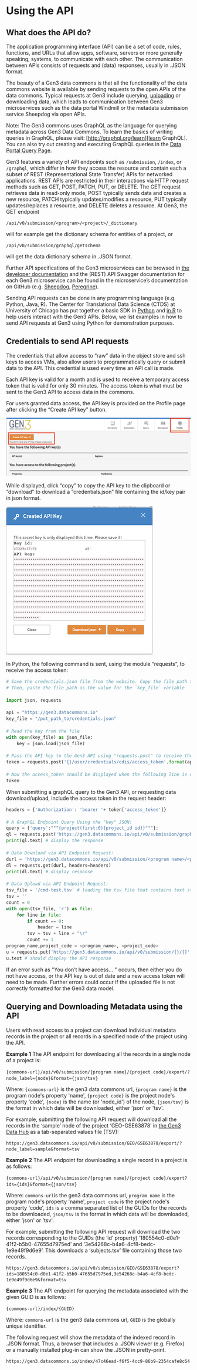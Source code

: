 # Using the API

## What does the API do?

The application programming interface (API) can be a set of code, rules, functions, and URLs that allow apps, software, servers or more generally speaking, systems, to communicate with each other. The communication between APIs consists of requests and (data) responses, usually in .JSON format.

The beauty of a Gen3 data commons is that all the functionality of the data commons website is available by sending requests to the open APIs of the data commons. Typical requests at Gen3 include querying, [uploading][Gen3 Submit Data] or downloading data, which leads to communication between Gen3 microservices such as the data portal Windmill or the metadata submission service Sheepdog via open APIs.

>
Note: The Gen3 commons uses GraphQL as the language for querying metadata across Gen3 Data Commons. To learn the basics of writing queries in GraphQL, please visit: [http://graphql.org/learn][learn GraphQL]. You can also try out creating and executing GraphQL queries in the [Data Portal Query Page][Query_page_instructions].



Gen3 features a variety of API endpoints such as `/submission`, `/index`, or `/graphql`, which differ in how they access the resource and contain each a subset of REST (Representational State Transfer) APIs for networked applications. REST APIs are restricted in their interactions via HTTP request methods such as GET, POST, PATCH, PUT, or DELETE. The GET request retrieves data in read-only mode, POST typically sends data and creates a new resource, PATCH typically updates/modifies a resource, PUT typically updates/replaces a resource, and DELETE deletes a resource. At Gen3, the GET endpoint
```
/api/v0/submission/<program>/<project>/_dictionary
```
will for example get the dictionary schema for entities of a project, or
```
/api/v0/submission/graphql/getschema
```
will get the data dictionary schema in .JSON format.

Further API specifications of the Gen3 microservices can be browsed in [the developer documentation][microservice docs] and the (REST) API Swagger documentation for each Gen3 microservice can be found in the microservice’s documentation on GitHub (e.g. [Sheepdog][Sheepdog], [Peregrine][Peregrine]).

Sending API requests can be done in any programming language (e.g. Python, Java, R). The Center for Translational Data Science (CTDS) at University of Chicago has put together a basic SDK in [Python][Gen3 SDK-Python] and [in R][Gen3 SDK-R] to help users interact with the Gen3 APIs. Below, we list examples in how to send API requests at Gen3 using Python for demonstration purposes.

## Credentials to send API requests

The credentials that allow access to “raw” data in the object store and ssh keys to access VMs, also allow users to programmatically query or submit data to the API. This credential is used every time an API call is made.

Each API key is valid for a month and is used to receive a temporary access token that is valid for only 30 minutes. The access token is what must be sent to the Gen3 API to access data in the commons.

For users granted data access, the API key is provided on the Profile page after clicking the “Create API key” button.

![Screenshot of Profile page showing the API keys you have and the Create API key button][img API key profile]

While displayed, click “copy” to copy the API key to the clipboard or “download” to download a “credentials.json” file containing the id/key pair in json format.

![Screenshot of the API Key window showing the option to copy the API key or download the .json file with credentials][img API copy keys]

In Python, the following command is sent, using the module “requests”, to receive the access token:
```python
# Save the credentials.json file from the website. Copy the file path to the credentials file with the key.
# Then, paste the file path as the value for the `key_file` variable

import json, requests

api = "https://gen3.datacommons.io"
key_file = "/put_path_to/credentials.json"

# Read the key from the file
with open(key_file) as json_file:
    key = json.load(json_file)

# Pass the API key to the Gen3 API using "requests.post" to receive the access token:
token = requests.post('{}/user/credentials/cdis/access_token'.format(api), json=key).json()

# Now the access_token should be displayed when the following line is entered:
token
```
When submitting a graphQL query to the Gen3 API, or requesting data download/upload, include the access token in the request header:
```python
headers = {'Authorization': 'bearer '+ token['access_token']}

# A GraphQL Endpoint Query Using the "key" JSON:
query = {'query':"""{project(first:0){project_id id}}"""};
ql = requests.post('https://gen3.datacommons.io/api/v0/submission/graphql/', json=query, headers=headers)
print(ql.text) # display the response

# Data Download via API Endpoint Request:
durl = 'https://gen3.datacommons.io/api/v0/submission/<program name>/<project code>/export?format=tsv&ids=' + ids[0:-1] # define the download url with the GUIDs of the records to download in "ids" list
dl = requests.get(durl, headers=headers)
print(dl.text) # display response

# Data Upload via API Endpoint Request:
tsv_file = '/cmd-test.tsv' # loading the tsv file that contains text string and tab-separated values
tsv = ''
count = 0
with open(tsv_file, 'r') as file:
    for line in file:
        if count == 0:
            header = line
        tsv = tsv + line + "\r"
        count += 1
program_name,project_code = <program_name>, <project_code>
u = requests.put('https://gen3.datacommons.io/api/v0/submission/{}/{}'.format(program_name,project_code), data=tsv, headers=headers)
u.text # should display the API response
```

If an error such as "You don’t have access… " occurs, then either you do not have access, or the API key is out of date and a new access token will need to be made. Further errors could occur if the uploaded file is not correctly formatted for the Gen3 data model.

## Querying and Downloading Metadata using the API

Users with read access to a project can download individual metadata records in the project or all records in a specified node of the project using the API.

**Example 1** The API endpoint for downloading all the records in a single node of a project is:

`{commons-url}/api/v0/submission/{program name}/{project code}/export/?node_label={node}&format={json/tsv}`

Where:
`{commons-url}` is the gen3 data commons url,
`{program name}` is the program node's property 'name',
`{project code}` is the project node's property 'code',
`{node}` is the name (or 'node_id') of the node,
`{json/tsv}` is the format in which data will be downloaded, either 'json' or 'tsv'.

For example, submitting the following API request will download all the records in the ‘sample’ node of the project ‘GEO-GSE63878’ in [the Gen3 Data Hub][Gen3 DC] as a tab-separated values file (TSV):
```
https://gen3.datacommons.io/api/v0/submission/GEO/GSE63878/export/?node_label=sample&format=tsv
```


**Example 2** The API endpoint for downloading a single record in a project is as follows:

`{commons-url}/api/v0/submission/{program name}/{project code}/export?ids={ids}&format={json/tsv}`

Where:
`commons-url`is the gen3 data commons url,
`program name` is the program node's property 'name',
`project code` is the project node's property 'code',
`ids` is a comma separated list of the GUIDs for the records to be downloaded,
`json/tsv` is the format in which data will be downloaded, either 'json' or 'tsv'.

For example, submitting the following API request will download the two records corresponding to the GUIDs (the ‘id’ property) ‘180554c0-d0e1-41f2-b5b0-47655d7975ed’ and ‘3e54268c-b4a6-4cf8-bedc-1e9e49f9d6e9’. This downloads a ‘subjects.tsv’ file containing those two records.

```
https://gen3.datacommons.io/api/v0/submission/GEO/GSE63878/export?ids=180554c0-d0e1-41f2-b5b0-47655d7975ed,3e54268c-b4a6-4cf8-bedc-1e9e49f9d6e9&format=tsv
```

**Example 3** The API endpoint for querying the metadata associated with the given GUID is as follows:

`{commons-url}/index/{GUID}`

Where:
`commons-url` is the gen3 data commons url,
`GUID` is the globally unique identifier.


The following request will show the metadata of the indexed record in .JSON format. Thus, a browser that includes a .JSON viewer (e.g. Firefox) or a manually installed plug-in can show the .JSON in pretty-print.
```
https://gen3.datacommons.io/index/47c46ead-f6f5-4cc9-86b9-2354cafe8c64
```


<!-- What Does the API Do? -->
[Gen3 Submit Data]: ../operator-guide/submit-structured-data.md
[learn GraphQL]: http://graphql.org/learn
[Query_page_instructions]: portal.md/#query-page
[microservice docs]: ../developer-guide/microservices.md
[Sheepdog]: https://petstore.swagger.io/?url=https://raw.githubusercontent.com/uc-cdis/sheepdog/master/openapi/swagger.yml#/
[Peregrine]: https://petstore.swagger.io/?url=https://raw.githubusercontent.com/uc-cdis/peregrine/master/openapis/swagger.yaml
[Gen3 SDK-Python]: https://github.com/uc-cdis/gen3sdk-python
[Gen3 SDK-R]: https://github.com/uc-cdis/gen3sdk-R
<!-- Credentials -->
[img API key profile]: img/API_key_profile_page.png
[img API copy keys]: img/API_copy_keys.png
<!-- Querying and Downloading Metadata -->
[Gen3 DC]: https://gen3.datacommons.io/
